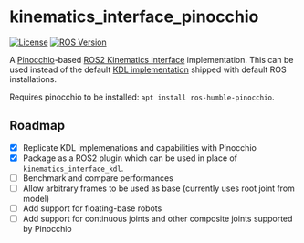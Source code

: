 # kinematics_interface_pinocchio
[![License](https://img.shields.io/badge/License-Apache%202.0-blue.svg)](https://opensource.org/licenses/Apache-2.0)
[![ROS Version](https://img.shields.io/badge/ROS-Humble-brightgreen.svg?logo=ros)](https://docs.ros.org/en/humble/index.html)

A [Pinocchio](https://github.com/stack-of-tasks/pinocchio)-based [ROS2 Kinematics Interface](https://github.com/ros-controls/kinematics_interface) implementation. This can be used instead of the default [KDL implementation](https://github.com/ros-controls/kinematics_interface/tree/master/kinematics_interface_kdl) shipped with default ROS installations.

Requires pinocchio to be installed: `apt install ros-humble-pinocchio`.

## Roadmap

- [x] Replicate KDL implemenations and capabilities with Pinocchio
- [x] Package as a ROS2 plugin which can be used in place of `kinematics_interface_kdl`.
- [ ] Benchmark and compare performances
- [ ] Allow arbitrary frames to be used as base (currently uses root joint from model)
- [ ] Add support for floating-base robots
- [ ] Add support for continuous joints and other composite joints supported by Pinocchio
